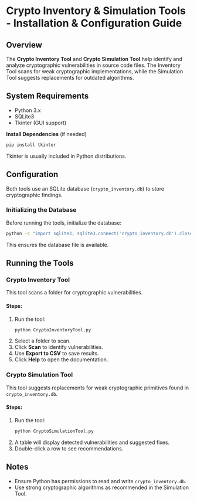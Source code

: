 # Crypto Inventory & Simulation Tools - Installation & Configuration Guide

## Overview
The **Crypto Inventory Tool** and **Crypto Simulation Tool** help identify and analyze cryptographic vulnerabilities in source code files. The Inventory Tool scans for weak cryptographic implementations, while the Simulation Tool suggests replacements for outdated algorithms.

## System Requirements
- Python 3.x
- SQLite3
- Tkinter (GUI support)
 
**Install Dependencies** (if needed)
   ```sh
   pip install tkinter
   ```
   Tkinter is usually included in Python distributions.

## Configuration
Both tools use an SQLite database (`crypto_inventory.db`) to store cryptographic findings.

### Initializing the Database
Before running the tools, initialize the database:
```sh
python -c "import sqlite3; sqlite3.connect('crypto_inventory.db').close()"
```
This ensures the database file is available.

## Running the Tools

### Crypto Inventory Tool
This tool scans a folder for cryptographic vulnerabilities.

#### Steps:
1. Run the tool:
   ```sh
   python CryptoInventoryTool.py
   ```
2. Select a folder to scan.
3. Click **Scan** to identify vulnerabilities.
4. Use **Export to CSV** to save results.
5. Click **Help** to open the documentation.

### Crypto Simulation Tool
This tool suggests replacements for weak cryptographic primitives found in `crypto_inventory.db`.

#### Steps:
1. Run the tool:
   ```sh
   python CryptoSimulationTool.py
   ```
2. A table will display detected vulnerabilities and suggested fixes.
3. Double-click a row to see recommendations.

## Notes
- Ensure Python has permissions to read and write `crypto_inventory.db`.
- Use strong cryptographic algorithms as recommended in the Simulation Tool.
